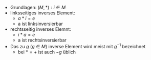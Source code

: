 - Grundlagen: $(M,\ast):i\in M$
- linksseitiges inverses Element:
	- $a\ast i=e$
	- a ist linksinversierbar
- rechtsseitig inverses Elemnt:
	- $i\ast a=e$
	- a ist rechtsinversierbar
- Das zu $g$ ($g\in M$) inverse Element wird meist mit $g^{-1}$ bezeichnet
	- bei $\ast=+$ ist auch $-g$ üblich